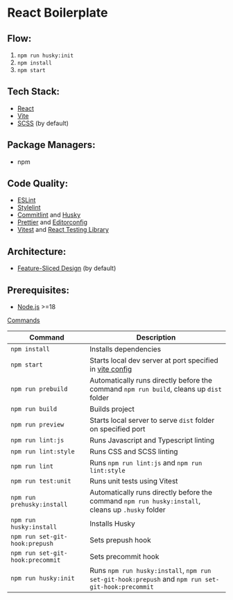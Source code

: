 # React Boilerplate

## Flow:

1. `npm run husky:init`
2. `npm install`
3. `npm start`

## Tech Stack:

- [React](https://reactjs.org/)
- [Vite](https://vitejs.dev/guide/)
- [SCSS](https://sass-scss.ru/guide/) (by default)

## Package Managers:

- npm

## Code Quality:

- [ESLint](https://eslint.org/)
- [Stylelint](https://stylelint.io/user-guide/get-started)
- [Commitlint](https://commitlint.js.org/) and [Husky](https://typicode.github.io/husky/)
- [Prettier](https://prettier.io/) and [Editorconfig](https://editorconfig.org/)
- [Vitest](https://vitest.dev/guide/) and [React Testing Library](https://testing-library.com/docs/react-testing-library/intro/)

## Architecture:

- [Feature-Sliced Design](https://feature-sliced.design/) (by default)

## Prerequisites:

- [Node.js](https://nodejs.org/) >=18

[Commands](./package.json)

| Command                          | Description                                                                                       |
| -------------------------------- | ------------------------------------------------------------------------------------------------- |
| `npm install`                    | Installs dependencies                                                                             |
| `npm start`                      | Starts local dev server at port specified in [vite config](./vite.config.ts)                      |
| `npm run prebuild`               | Automatically runs directly before the command `npm run build`, cleans up `dist` folder           |
| `npm run build`                  | Builds project                                                                                    |
| `npm run preview`                | Starts local server to serve `dist` folder on specified port                                      |
| `npm run lint:js`                | Runs Javascript and Typescript linting                                                            |
| `npm run lint:style`             | Runs CSS and SCSS linting                                                                         |
| `npm run lint`                   | Runs `npm run lint:js` and `npm run lint:style`                                                   |
| `npm run test:unit`              | Runs unit tests using Vitest                                                                      |
| `npm run prehusky:install`       | Automatically runs directly before the command `npm run husky:install`, cleans up `.husky` folder |
| `npm run husky:install`          | Installs Husky                                                                                    |
| `npm run set-git-hook:prepush`   | Sets prepush hook                                                                                 |
| `npm run set-git-hook:precommit` | Sets precommit hook                                                                               |
| `npm run husky:init`             | Runs `npm run husky:install`, `npm run set-git-hook:prepush` and `npm run set-git-hook:precommit` |
